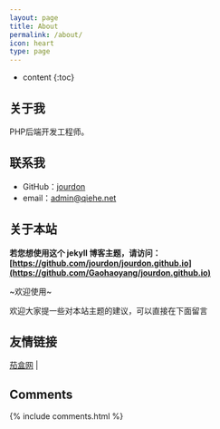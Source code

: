```yaml
---
layout: page
title: About
permalink: /about/
icon: heart
type: page
---
```


* content
{:toc}

## 关于我


PHP后端开发工程师。


## 联系我

* GitHub：[jourdon](https://github.com/jourdon)
* email：admin@qiehe.net


## 关于本站

**若您想使用这个 jekyll 博客主题，请访问：[https://github.com/jourdon/jourdon.github.io](https://github.com/Gaohaoyang/jourdon.github.io)**

~欢迎使用~

欢迎大家提一些对本站主题的建议，可以直接在下面留言


## 友情链接

[茄盒网](http://www.qiehe.net) \| 

## Comments

{% include comments.html %}
